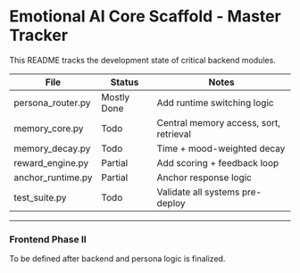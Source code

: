 # Emotional AI Core Scaffold - Master Tracker

This README tracks the development state of critical backend modules.

| File               | Status       | Notes                                 |
|--------------------|--------------|----------------------------------------|
| persona_router.py  | Mostly Done  | Add runtime switching logic            |
| memory_core.py     | Todo         | Central memory access, sort, retrieval |
| memory_decay.py    | Todo         | Time + mood-weighted decay             |
| reward_engine.py   | Partial      | Add scoring + feedback loop            |
| anchor_runtime.py  | Partial      | Anchor response logic                  |
| test_suite.py      | Todo         | Validate all systems pre-deploy        |

---
### Frontend Phase II
To be defined after backend and persona logic is finalized.
